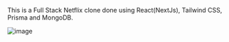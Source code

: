 This is a Full Stack Netflix clone done using React(NextJs), Tailwind CSS, Prisma and MongoDB.




![image](https://github.com/zpicy69/netflix/assets/119013570/6b77db4b-a6ec-4c0a-8050-31e8ff48ea08)



